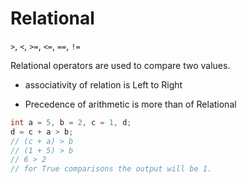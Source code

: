 # Relational

`>`, `<`, `>=`, `<=`, `==`, `!=`

Relational operators are used to compare two values.

- associativity of relation is Left to Right

- Precedence of arithmetic is more than of Relational

```C
int a = 5, b = 2, c = 1, d;
d = c + a > b;
// (c + a) > b
// (1 + 5) > b
// 6 > 2
// for True comparisons the output will be 1.
```


